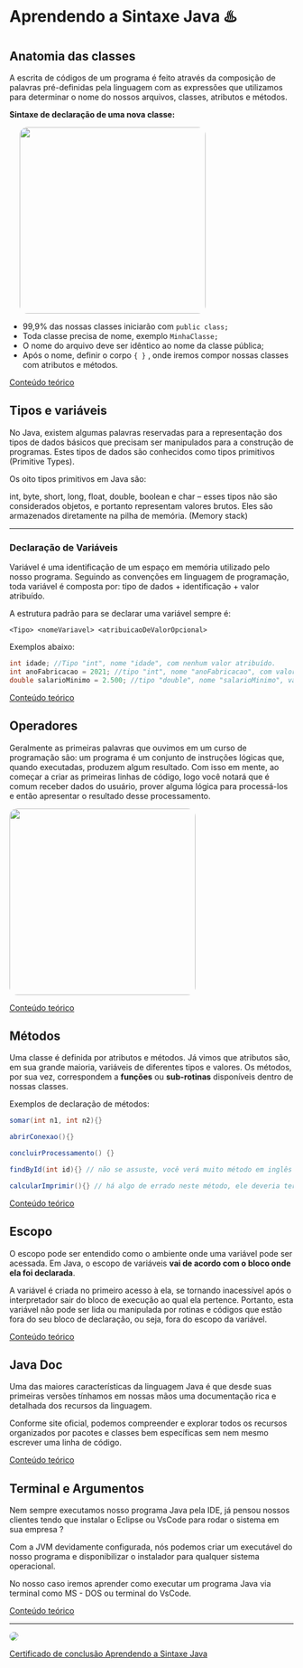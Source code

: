 # Aprendendo a Sintaxe Java ♨️

## Anatomia das classes

A escrita de códigos de um programa é feito através da composição de palavras pré-definidas pela linguagem com as expressões que utilizamos para determinar o nome do nossos arquivos, classes, atributos e métodos.

**Sintaxe de declaração de uma nova classe:**

<img src="https://github.com/digitalinnovationone/trilha-java-basico/raw/main/gitbook/.gitbook/assets/image%20(8)%20(1)%20(1).png" width="330px" style="border-radius: 14px; margin-left: 18px;" />

* 99,9% das nossas classes iniciarão com `public class;`
* Toda classe precisa de nome, exemplo `MinhaClasse;`
* O nome do arquivo deve ser idêntico ao nome da classe pública;
* Após o nome, definir o corpo `{ }` , onde iremos compor nossas classes com atributos e métodos.

[Conteúdo teórico](https://github.com/digitalinnovationone/trilha-java-basico/blob/main/gitbook/sintaxe/anatomia-das-classes.md)


## Tipos e variáveis

No Java, existem algumas palavras reservadas para a representação dos tipos de dados básicos que precisam ser manipulados para a construção de programas. Estes tipos de dados são conhecidos como tipos primitivos (Primitive Types).

Os oito tipos primitivos em Java são:

&#x20;int, byte, short, long, float, double, boolean e char – esses tipos não são considerados objetos,  e portanto representam valores brutos. Eles são armazenados diretamente na pilha de memória. (Memory stack)

---

### Declaração de Variáveis

Variável é uma identificação de um espaço em memória utilizado pelo nosso programa. Seguindo as convenções em linguagem de programação, toda variável é composta por: tipo de dados + identificação + valor atribuído.

A estrutura padrão para se declarar uma variável sempre é:

`<Tipo> <nomeVariavel> <atribuicaoDeValorOpcional>`

Exemplos abaixo:

```java
int idade; //Tipo "int", nome "idade", com nenhum valor atribuído. 
int anoFabricacao = 2021; //tipo "int", nome "anoFabricacao", com valor 2021.
double salarioMinimo = 2.500; //tipo "double", nome "salarioMinimo", valor 2.500.
```

[Conteúdo teórico](https://github.com/digitalinnovationone/trilha-java-basico/blob/main/gitbook/sintaxe/variaveis.md)

## Operadores

Geralmente as primeiras palavras que ouvimos em um curso de programação são: um programa é um conjunto de instruções lógicas que, quando executadas, produzem algum resultado. Com isso em mente, ao começar a criar as primeiras linhas de código, logo você notará que é comum receber dados do usuário, prover alguma lógica para processá-los e então apresentar o resultado desse processamento.

<img src="https://github.com/digitalinnovationone/trilha-java-basico/raw/main/gitbook/.gitbook/assets/image%20(12)%20(1)%20(1)%20(1).png" width="330px" style="border-radius: 14px;" />

[Conteúdo teórico](https://github.com/digitalinnovationone/trilha-java-basico/blob/main/gitbook/sintaxe/operadores.md)

## Métodos

Uma classe é definida por atributos e métodos. Já vimos que atributos são, em sua grande maioria, variáveis de diferentes tipos e valores. Os métodos, por sua vez, correspondem a **funções** ou **sub-rotinas** disponíveis dentro de nossas classes.

Exemplos de declaração de métodos:

```java
somar(int n1, int n2){}

abrirConexao(){}

concluirProcessamento() {}

findById(int id){} // não se assuste, você verá muito método em inglês em sua jornada

calcularImprimir(){} // há algo de errado neste método, ele deveria ter uma única finalidade
```

[Conteúdo teórico](https://github.com/digitalinnovationone/trilha-java-basico/blob/main/gitbook/sintaxe/metodos.md)

## Escopo

O escopo pode ser entendido como o ambiente onde uma variável pode ser acessada. Em Java, o escopo de variáveis **vai de acordo com o bloco onde ela foi declarada**.&#x20;

A variável é criada no primeiro acesso à ela, se tornando inacessível após o interpretador sair do bloco de execução ao qual ela pertence. Portanto, esta variável não pode ser lida ou manipulada por rotinas e códigos que estão fora do seu bloco de declaração, ou seja, fora do escopo da variável.&#x20;

[Conteúdo teórico](https://github.com/digitalinnovationone/trilha-java-basico/blob/main/gitbook/sintaxe/escopo.md)


## Java Doc

Uma das maiores características da linguagem Java é que desde suas primeiras versões tínhamos em nossas mãos uma documentação rica e detalhada dos recursos da linguagem.

Conforme site oficial, podemos compreender e explorar todos os recursos organizados por pacotes e classes bem específicas sem nem mesmo escrever uma linha de código.

[Conteúdo teórico](https://github.com/digitalinnovationone/trilha-java-basico/blob/main/gitbook/sintaxe/documentacao.md)

## Terminal e Argumentos

Nem sempre executamos nosso programa Java pela IDE, já pensou nossos clientes tendo que instalar o Eclipse ou VsCode para rodar o sistema em sua empresa ?

Com a JVM devidamente configurada, nós podemos criar um executável do nosso programa e disponibilizar o instalador para qualquer sistema operacional.

No nosso caso iremos aprender como executar um programa Java via terminal como MS - DOS ou terminal do VsCode.

[Conteúdo teórico](https://github.com/digitalinnovationone/trilha-java-basico/blob/main/gitbook/sintaxe/terminal-e-argumentos.md)

---

<img src="https://hermes.digitalinnovation.one/certificates/cover/2BE79957.jpg" style="border-radius: 14px; max-width:500px" />

[Certificado de conclusão Aprendendo a Sintaxe Java](https://www.dio.me/certificate/2BE79957/share)